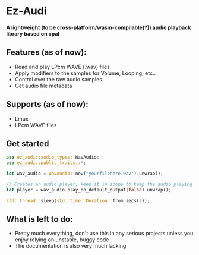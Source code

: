# Ez-Audi
**A lightweight (to be cross-platform/wasm-compilable(?)) audio playback library based on cpal**

## Features (as of now):
* Read and play LPcm WAVE (.wav) files
* Apply modifiers to the samples for Volume, Looping, etc..
* Control over the raw audio samples
* Get audio file metadata

## Supports (as of now):
* Linux
* LPcm WAVE files

## Get started
```rust
use ez_audi::audio_types::WavAudio;
use ez_audi::public_traits::*;

let wav_audio = WavAudio::new("yourfilehere.wav").unwrap();

// Creates an audio player, keep it in scope to keep the audio playing
let player = wav_audio.play_on_default_output(false).unwrap();

std::thread::sleep(std::time::Duration::from_secs(2));
```

## What is left to do:
* Pretty much everything, don't use this in any serious projects unless you enjoy relying on unstable, buggy code
* The documentation is also very much lacking